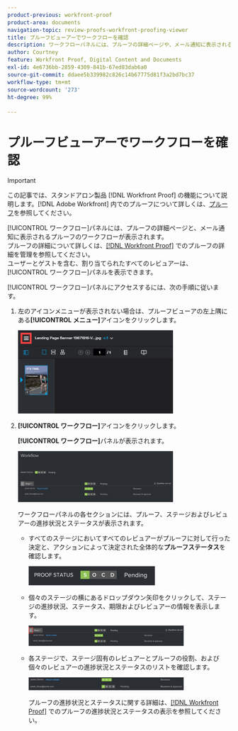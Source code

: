 ```yaml
---
product-previous: workfront-proof
product-area: documents
navigation-topic: review-proofs-workfront-proofing-viewer
title: プルーフビューアーでワークフローを確認
description: ワークフローパネルには、プルーフの詳細ページや、メール通知に表示されるプルーフのワークフローが表示されます。プルーフの詳細について詳しくは、Workfront Proof でのプルーフの詳細の管理を参照してください。ユーザーとゲストを含む、割り当てられたすべてのレビュアーは、ワークフローパネルを表示できます。
author: Courtney
feature: Workfront Proof, Digital Content and Documents
exl-id: 4e6736bb-2859-4309-841b-67ed83dab6a0
source-git-commit: ddaee5b339982c826c14b67775d81f3a2bd7bc37
workflow-type: tm+mt
source-wordcount: '273'
ht-degree: 99%

---
```


# プルーフビューアーでワークフローを確認

>[!IMPORTANT]
>
>この記事では、スタンドアロン製品 [!DNL Workfront Proof] の機能について説明します。[!DNL Adobe Workfront] 内でのプルーフについて詳しくは、[プルーフ](../../../review-and-approve-work/proofing/proofing.md)を参照してください。

[!UICONTROL ワークフロー]パネルには、プルーフの詳細ページと、メール通知に表示されるプルーフのワークフローが表示されます。\
プルーフの詳細について詳しくは、[&#x200B; [!DNL Workfront Proof]](../../../workfront-proof/wp-work-proofsfiles/manage-your-work/manage-proof-details.md) でのプルーフの詳細を管理を参照してください。\
ユーザーとゲストを含む、割り当てられたすべてのレビュアーは、[!UICONTROL ワークフロー]パネルを表示できます。

[!UICONTROL ワークフロー]パネルにアクセスするには、次の手順に従います。

1. 左のアイコンメニューが表示されない場合は、プルーフビューアの左上隅にある&#x200B;**[!UICONTROL メニュー]**&#x200B;アイコンをクリックします。

   ![Menu_icon_in_Proofing_Viewer.png](assets/menu-icon-in-proofing-viewer-350x188.png)

1. **[!UICONTROL ワークフロー]**&#x200B;アイコンをクリックします。

   **[!UICONTROL ワークフロー]**&#x200B;パネルが表示されます。

   ![&#x200B; ワークフローパネル &#x200B;](assets/workflow-panel-350x115.png)

   ワークフローパネルの各セクションには、プルーフ、ステージおよびレビュアーの進捗状況とステータスが表示されます。

   * すべてのステージにおいてすべてのレビュアーがプルーフに対して行った決定と、アクションによって決定された全体的な&#x200B;**プルーフステータス**&#x200B;を確認します。

     ![Screenshot_2018-05-01_10-23-53.png](assets/screenshot-2018-05-01-10-23-53-285x43.png)

   * 個々のステージの横にあるドロップダウン矢印をクリックして、ステージの進捗状況、ステータス、期限およびレビュアーの情報を表示します。

     ![Screen_Shot_2018-05-01_at_2.01.22_PM.png](assets/screen-shot-2018-05-01-at-2.01.22-pm-350x46.png)

   * 各ステージで、ステージ固有のレビュアーとプルーフの役割、および個々のレビュアーの進捗状況とステータスのリストを確認します。

     ![Screen_Shot_2018-05-01_at_10.33.37_AM.png](assets/screen-shot-2018-05-01-at-10.33.37-am-350x29.png)

     プルーフの進捗状況とステータスに関する詳細は、[&#x200B; [!DNL Workfront Proof]](../../../workfront-proof/wp-work-proofsfiles/manage-your-work/view-progress-and-status-of-proof.md) でのプルーフの進捗状況とステータスの表示を参照してください。
